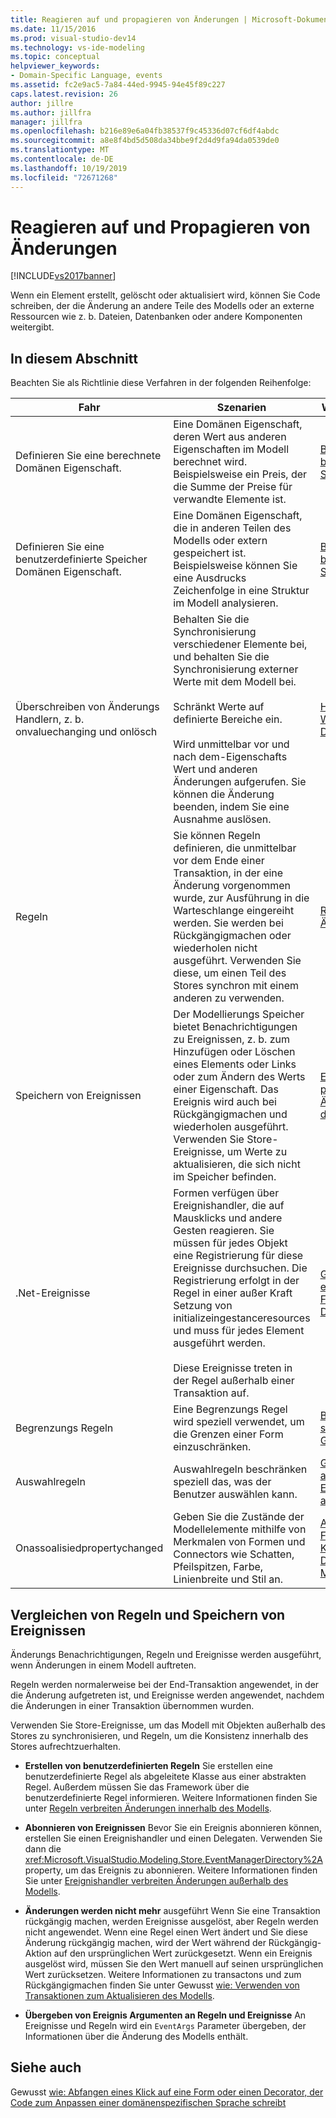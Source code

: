 ```yaml
---
title: Reagieren auf und propagieren von Änderungen | Microsoft-Dokumentation
ms.date: 11/15/2016
ms.prod: visual-studio-dev14
ms.technology: vs-ide-modeling
ms.topic: conceptual
helpviewer_keywords:
- Domain-Specific Language, events
ms.assetid: fc2e9ac5-7a84-44ed-9945-94e45f89c227
caps.latest.revision: 26
author: jillre
ms.author: jillfra
manager: jillfra
ms.openlocfilehash: b216e89e6a04fb38537f9c45336d07cf6df4abdc
ms.sourcegitcommit: a8e8f4bd5d508da34bbe9f2d4d9fa94da0539de0
ms.translationtype: MT
ms.contentlocale: de-DE
ms.lasthandoff: 10/19/2019
ms.locfileid: "72671268"
---
```

# <a name="responding-to-and-propagating-changes"></a>Reagieren auf und Propagieren von Änderungen
[!INCLUDE[vs2017banner](../includes/vs2017banner.md)]

Wenn ein Element erstellt, gelöscht oder aktualisiert wird, können Sie Code schreiben, der die Änderung an andere Teile des Modells oder an externe Ressourcen wie z. b. Dateien, Datenbanken oder andere Komponenten weitergibt.

## <a name="in-this-section"></a>In diesem Abschnitt
 Beachten Sie als Richtlinie diese Verfahren in der folgenden Reihenfolge:

|Fahr|Szenarien|Weitere Informationen|
|---------------|---------------|--------------------------|
|Definieren Sie eine berechnete Domänen Eigenschaft.|Eine Domänen Eigenschaft, deren Wert aus anderen Eigenschaften im Modell berechnet wird. Beispielsweise ein Preis, der die Summe der Preise für verwandte Elemente ist.|[Berechnete und benutzerdefinierte Speichereigenschaften](../modeling/calculated-and-custom-storage-properties.md)|
|Definieren Sie eine benutzerdefinierte Speicher Domänen Eigenschaft.|Eine Domänen Eigenschaft, die in anderen Teilen des Modells oder extern gespeichert ist. Beispielsweise können Sie eine Ausdrucks Zeichenfolge in eine Struktur im Modell analysieren.|[Berechnete und benutzerdefinierte Speichereigenschaften](../modeling/calculated-and-custom-storage-properties.md)|
|Überschreiben von Änderungs Handlern, z. b. onvaluechanging und onlösch|Behalten Sie die Synchronisierung verschiedener Elemente bei, und behalten Sie die Synchronisierung externer Werte mit dem Modell bei.<br /><br /> Schränkt Werte auf definierte Bereiche ein.<br /><br /> Wird unmittelbar vor und nach dem-Eigenschafts Wert und anderen Änderungen aufgerufen. Sie können die Änderung beenden, indem Sie eine Ausnahme auslösen.|[Handler für Wertänderungen von Domäneneigenschaften](../modeling/domain-property-value-change-handlers.md)|
|Regeln|Sie können Regeln definieren, die unmittelbar vor dem Ende einer Transaktion, in der eine Änderung vorgenommen wurde, zur Ausführung in die Warteschlange eingereiht werden. Sie werden bei Rückgängigmachen oder wiederholen nicht ausgeführt. Verwenden Sie diese, um einen Teil des Stores synchron mit einem anderen zu verwenden.|[Regeln propagieren Änderungen im Modell](../modeling/rules-propagate-changes-within-the-model.md)|
|Speichern von Ereignissen|Der Modellierungs Speicher bietet Benachrichtigungen zu Ereignissen, z. b. zum Hinzufügen oder Löschen eines Elements oder Links oder zum Ändern des Werts einer Eigenschaft. Das Ereignis wird auch bei Rückgängigmachen und wiederholen ausgeführt. Verwenden Sie Store-Ereignisse, um Werte zu aktualisieren, die sich nicht im Speicher befinden.|[Ereignishandler propagieren Änderungen außerhalb des Modells](../modeling/event-handlers-propagate-changes-outside-the-model.md)|
|.Net-Ereignisse|Formen verfügen über Ereignishandler, die auf Mausklicks und andere Gesten reagieren. Sie müssen für jedes Objekt eine Registrierung für diese Ereignisse durchsuchen. Die Registrierung erfolgt in der Regel in einer außer Kraft Setzung von initializeingestanceresources und muss für jedes Element ausgeführt werden.<br /><br /> Diese Ereignisse treten in der Regel außerhalb einer Transaktion auf.|[Gewusst wie: Abfangen eines Klicks auf eine Form oder einen Decorator](../modeling/how-to-intercept-a-click-on-a-shape-or-decorator.md)|
|Begrenzungs Regeln|Eine Begrenzungs Regel wird speziell verwendet, um die Grenzen einer Form einzuschränken.|[BoundsRules schränken Position und Größe von Formen ein](../modeling/boundsrules-constrain-shape-location-and-size.md)|
|Auswahlregeln|Auswahlregeln beschränken speziell das, was der Benutzer auswählen kann.|[Gewusst wie: Zugreifen auf die und Einschränken der aktuellen Auswahl](../modeling/how-to-access-and-constrain-the-current-selection.md)|
|Onassoalisiedpropertychanged|Geben Sie die Zustände der Modellelemente mithilfe von Merkmalen von Formen und Connectors wie Schatten, Pfeilspitzen, Farbe, Linienbreite und Stil an.|[Aktualisieren von Formen und Konnektoren zur Darstellung des Modells](../modeling/updating-shapes-and-connectors-to-reflect-the-model.md)|

## <a name="comparing-rules-and-store-events"></a>**Vergleichen von Regeln und Speichern von Ereignissen**
 Änderungs Benachrichtigungen, Regeln und Ereignisse werden ausgeführt, wenn Änderungen in einem Modell auftreten.

 Regeln werden normalerweise bei der End-Transaktion angewendet, in der die Änderung aufgetreten ist, und Ereignisse werden angewendet, nachdem die Änderungen in einer Transaktion übernommen wurden.

 Verwenden Sie Store-Ereignisse, um das Modell mit Objekten außerhalb des Stores zu synchronisieren, und Regeln, um die Konsistenz innerhalb des Stores aufrechtzuerhalten.

- **Erstellen von benutzerdefinierten Regeln** Sie erstellen eine benutzerdefinierte Regel als abgeleitete Klasse aus einer abstrakten Regel. Außerdem müssen Sie das Framework über die benutzerdefinierte Regel informieren. Weitere Informationen finden Sie unter [Regeln verbreiten Änderungen innerhalb des Modells](../modeling/rules-propagate-changes-within-the-model.md).

- **Abonnieren von Ereignissen** Bevor Sie ein Ereignis abonnieren können, erstellen Sie einen Ereignishandler und einen Delegaten. Verwenden Sie dann die <xref:Microsoft.VisualStudio.Modeling.Store.EventManagerDirectory%2A>property, um das Ereignis zu abonnieren. Weitere Informationen finden Sie unter [Ereignishandler verbreiten Änderungen außerhalb des Modells](../modeling/event-handlers-propagate-changes-outside-the-model.md).

- **Änderungen werden nicht mehr** ausgeführt Wenn Sie eine Transaktion rückgängig machen, werden Ereignisse ausgelöst, aber Regeln werden nicht angewendet. Wenn eine Regel einen Wert ändert und Sie diese Änderung rückgängig machen, wird der Wert während der Rückgängig-Aktion auf den ursprünglichen Wert zurückgesetzt. Wenn ein Ereignis ausgelöst wird, müssen Sie den Wert manuell auf seinen ursprünglichen Wert zurücksetzen. Weitere Informationen zu transactons und zum Rückgängigmachen finden Sie unter Gewusst [wie: Verwenden von Transaktionen zum Aktualisieren des Modells](../modeling/how-to-use-transactions-to-update-the-model.md).

- **Übergeben von Ereignis Argumenten an Regeln und Ereignisse** An Ereignisse und Regeln wird ein `EventArgs` Parameter übergeben, der Informationen über die Änderung des Modells enthält.

## <a name="see-also"></a>Siehe auch
 Gewusst [wie: Abfangen eines Klick auf eine Form oder einen Decorator, der](../modeling/how-to-intercept-a-click-on-a-shape-or-decorator.md) [Code zum Anpassen einer domänenspezifischen Sprache schreibt](../modeling/writing-code-to-customise-a-domain-specific-language.md)
